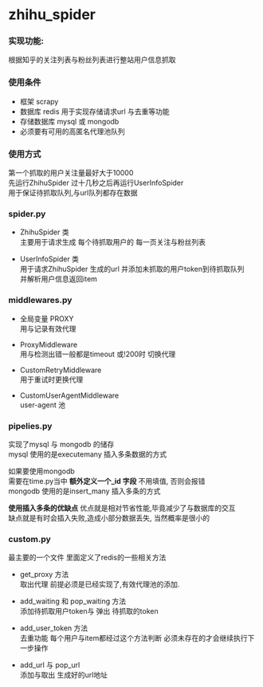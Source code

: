 # zhihu_spider

### 实现功能:
   根据知乎的关注列表与粉丝列表进行整站用户信息抓取

### 使用条件
* 框架 scrapy
* 数据库 redis 用于实现存储请求url 与去重等功能
* 存储数据库 mysql 或 mongodb
* 必须要有可用的高匿名代理池队列

### 使用方式
第一个抓取的用户关注量最好大于10000\
先运行ZhihuSpider 过十几秒之后再运行UserInfoSpider\
用于保证待抓取队列,与url队列都存在数据

### spider.py
* ZhihuSpider 类\
主要用于请求生成 每个待抓取用户的 每一页关注与粉丝列表

* UserInfoSpider 类\
用于请求ZhihuSpider 生成的url 并添加未抓取的用户token到待抓取队列\
并解析用户信息返回item

### middlewares.py
* 全局变量 PROXY\
用与记录有效代理

* ProxyMiddleware\
用与检测出错一般都是timeout 或!200时 切换代理

* CustomRetryMiddleware\
用于重试时更换代理

* CustomUserAgentMiddleware\
user-agent 池

### pipelies.py
实现了mysql 与 mongodb 的储存\
mysql 使用的是executemany 插入多条数据的方式

如果要使用mongodb\
需要在time.py当中 __额外定义一个_id 字段__ 不用填值, 否则会报错\
mongodb 使用的是insert_many 插入多条的方式

**使用插入多条的优缺点**
优点就是相对节省性能,毕竟减少了与数据库的交互\
缺点就是有时会插入失败,造成小部分数据丢失, 当然概率是很小的

### custom.py
最主要的一个文件 里面定义了redis的一些相关方法

* get_proxy 方法\
取出代理 前提必须是已经实现了,有效代理池的添加.

* add_waiting 和 pop_waiting 方法\
添加待抓取用户token与 弹出 待抓取的token

* add_user_token 方法\
去重功能 每个用户与item都经过这个方法判断 必须未存在的才会继续执行下一步操作

* add_url 与 pop_url \
添加与取出 生成好的url地址
